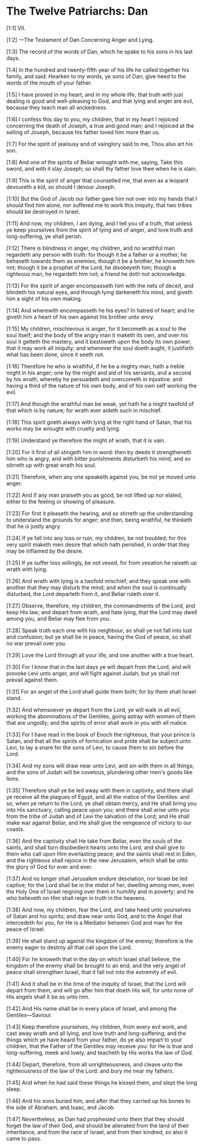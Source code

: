 # The Twelve Patriarchs: Dan

[1:1] VII.

[1:2] —The Testament of Dan Concerning Anger and Lying.

[1:3] The record of the words of Dan, which he spake to his sons in his last days.

[1:4] In the hundred and twenty-fifth year of his life he called together his family, and said:  Hearken to my words, ye sons of Dan; give heed to the words of the mouth of your father.

[1:5] I have proved in my heart, and in my whole life, that truth with just dealing is good and well-pleasing to God, and that lying and anger are evil, because they teach man all wickedness.

[1:6] I confess this day to you, my children, that in my heart I rejoiced concerning the death of Joseph, a true and good man; and I rejoiced at the selling of Joseph, because his father loved him more than us.

[1:7] For the spirit of jealousy and of vainglory said to me, Thou also art his son.

[1:8] And one of the spirits of Beliar wrought with me, saying, Take this sword, and with it slay Joseph; so shall thy father love thee when he is slain.

[1:9] This is the spirit of anger that counselled me, that even as a leopard devoureth a kid, so should I devour Joseph.

[1:10] But the God of Jacob our father gave him not over into my hands that I should find him alone, nor suffered me to work this iniquity, that two tribes should be destroyed in Israel.

[1:11] And now, my children, I am dying, and I tell you of a truth, that unless ye keep yourselves from the spirit of lying and of anger, and love truth and long-suffering, ye shall perish.

[1:12] There is blindness in anger, my children, and no wrathful man regardeth any person with truth:  for though it be a father or a mother, he behaveth towards them as enemies; though it be a brother, he knoweth him not; though it be a prophet of the Lord, he disobeyeth him; though a righteous man, he regardeth him not; a friend he doth not acknowledge.

[1:13] For the spirit of anger encompasseth him with the nets of deceit, and blindeth his natural eyes, and through lying darkeneth his mind, and giveth him a sight of his own making.

[1:14] And wherewith encompasseth he his eyes?  In hatred of heart; and he giveth him a heart of his own against his brother unto envy.

[1:15] My children, mischievous is anger, for it becometh as a soul to the soul itself; and the body of the angry man it maketh its own, and over his soul it getteth the mastery, and it bestoweth upon the body its own power, that it may work all iniquity; and whenever the soul doeth aught, it justifieth what has been done, since it seeth not.

[1:16] Therefore he who is wrathful, if he be a mighty man, hath a treble might in his anger; one by the might and aid of his servants, and a second by his wrath, whereby he persuadeth and overcometh in injustice:  and having a third of the nature of his own body, and of his own self working the evil.

[1:17] And though the wrathful man be weak, yet hath he a might twofold of that which is by nature; for wrath ever aideth such in mischief.

[1:18] This spirit goeth always with lying at the right hand of Satan, that his works may be wrought with cruelty and lying.

[1:19] Understand ye therefore the might of wrath, that it is vain.

[1:20] For it first of all stingeth him in word:  then by deeds it strengtheneth him who is angry, and with bitter punishments disturbeth his mind, and so stirreth up with great wrath his soul.

[1:21] Therefore, when any one speaketh against you, be not ye moved unto anger.

[1:22] And if any man praiseth you as good, be not lifted up nor elated, either to the feeling or showing of pleasure.

[1:23] For first it pleaseth the hearing, and so stirreth up the understanding to understand the grounds for anger; and then, being wrathful, he thinketh that he is justly angry.

[1:24] If ye fall into any loss or ruin, my children, be not troubled; for this very spirit maketh men desire that which hath perished, in order that they may be inflamed by the desire.

[1:25] If ye suffer loss willingly, be not vexed, for from vexation he raiseth up wrath with lying.

[1:26] And wrath with lying is a twofold mischief; and they speak one with another that they may disturb the mind; and when the soul is continually disturbed, the Lord departeth from it, and Beliar ruleth over it.

[1:27] Observe, therefore, my children, the commandments of the Lord, and keep His law; and depart from wrath, and hate lying, that the Lord may dwell among you, and Beliar may flee from you.

[1:28] Speak truth each one with his neighbour, so shall ye not fall into lust and confusion; but ye shall be in peace, having the God of peace, so shall no war prevail over you.

[1:29] Love the Lord through all your life, and one another with a true heart.

[1:30] For I know that in the last days ye will depart from the Lord, and will provoke Levi unto anger, and will fight against Judah; but ye shall not prevail against them.

[1:31] For an angel of the Lord shall guide them both; for by them shall Israel stand.

[1:32] And whensoever ye depart from the Lord, ye will walk in all evil, working the abominations of the Gentiles, going astray with women of them that are ungodly; and the spirits of error shall work in you with all malice.

[1:33] For I have read in the book of Enoch the righteous, that your prince is Satan, and that all the spirits of fornication and pride shall be subject unto Levi, to lay a snare for the sons of Levi, to cause them to sin before the Lord.

[1:34] And my sons will draw near unto Levi, and sin with them in all things; and the sons of Judah will be covetous, plundering other men's goods like lions.

[1:35] Therefore shall ye be led away with them in captivity, and there shall ye receive all the plagues of Egypt, and all the malice of the Gentiles:  and so, when ye return to the Lord, ye shall obtain mercy, and He shall bring you into His sanctuary, calling peace upon you; and there shall arise unto you from the tribe of Judah and of Levi the salvation of the Lord; and He shall make war against Beliar, and He shall give the vengeance of victory to our coasts.

[1:36] And the captivity shall He take from Beliar, even the souls of the saints, and shall turn disobedient hearts unto the Lord, and shall give to them who call upon Him everlasting peace; and the saints shall rest in Eden, and the righteous shall rejoice in the new Jerusalem, which shall be unto the glory of God for ever and ever.

[1:37] And no longer shall Jerusalem endure desolation, nor Israel be led captive; for the Lord shall be in the midst of her, dwelling among men, even the Holy One of Israel reigning over them in humility and in poverty; and he who believeth on Him shall reign in truth in the heavens.

[1:38] And now, my children, fear the Lord, and take heed unto yourselves of Satan and his spirits; and draw near unto God, and to the Angel that intercedeth for you, for He is a Mediator between God and man for the peace of Israel.

[1:39] He shall stand up against the kingdom of the enemy; therefore is the enemy eager to destroy all that call upon the Lord.

[1:40] For he knoweth that in the day on which Israel shall believe, the kingdom of the enemy shall be brought to an end; and the very angel of peace shall strengthen Israel, that it fall not into the extremity of evil.

[1:41] And it shall be in the time of the iniquity of Israel, that the Lord will depart from them, and will go after him that doeth His will, for unto none of His angels shall it be as unto him.

[1:42] And His name shall be in every place of Israel, and among the Gentiles—Saviour.

[1:43] Keep therefore yourselves, my children, from every evil work, and cast away wrath and all lying, and love truth and long-suffering; and the things which ye have heard from your father, do ye also impart to your children, that the Father of the Gentiles may receive you:  for He is true and long-suffering, meek and lowly, and teacheth by His works the law of God.

[1:44] Depart, therefore, from all unrighteousness, and cleave unto the righteousness of the law of the Lord:  and bury me near my fathers.

[1:45] And when he had said these things he kissed them, and slept the long sleep.

[1:46] And his sons buried him, and after that they carried up his bones to the side of Abraham, and Isaac, and Jacob.

[1:47] Nevertheless, as Dan had prophesied unto them that they should forget the law of their God, and should be alienated from the land of their inheritance, and from the race of Israel, and from their kindred, so also it came to pass.

